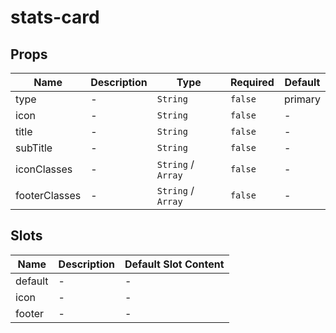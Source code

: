 # stats-card

## Props

<!-- @vuese:stats-card:props:start -->
|Name|Description|Type|Required|Default|
|---|---|---|---|---|
|type|-|`String`|`false`|primary|
|icon|-|`String`|`false`|-|
|title|-|`String`|`false`|-|
|subTitle|-|`String`|`false`|-|
|iconClasses|-|`String` /  `Array`|`false`|-|
|footerClasses|-|`String` /  `Array`|`false`|-|

<!-- @vuese:stats-card:props:end -->


## Slots

<!-- @vuese:stats-card:slots:start -->
|Name|Description|Default Slot Content|
|---|---|---|
|default|-|-|
|icon|-|-|
|footer|-|-|

<!-- @vuese:stats-card:slots:end -->


